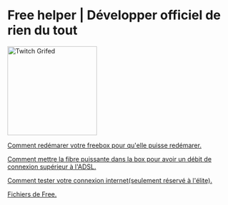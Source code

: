# Free helper | Développer officiel de rien du tout

<a href="https://www.free.fr/freebox/" rel="nofollow"><img align="center" src="https://img.phonandroid.com/2021/01/forfait-Free-Mobile-60-Go.jpg" alt="Twitch Grifed" height="200" data-canonical-src="https://img.phonandroid.com/2021/01/forfait-Free-Mobile-60-Go.jpg" style="max-width: 100%;"></a>

[Comment redémarer votre freebox pour qu'elle puisse redémarer.](https://www.youtube.com/watch?v=5KHLI13Trsw)

[Comment mettre la fibre puissante dans la box pour avoir un débit de connexion supérieur à l'ADSL.](https://www.youtube.com/watch?v=7wJ-A4VUuLs)

[Comment tester votre connexion internet(seulement réservé à l'élite).](https://www.youtube.com/watch?v=dQw4w9WgXcQ)

[Fichiers de Free.](https://www.youtube.com/watch?v=dQw4w9WgXcQ)



